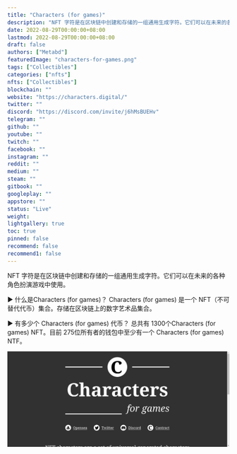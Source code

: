 ```yaml
---
title: "Characters (for games)"
description: "NFT 字符是在区块链中创建和存储的一组通用生成字符。它们可以在未来的各种角色扮演游戏中使用。"
date: 2022-08-29T00:00:00+08:00
lastmod: 2022-08-29T00:00:00+08:00
draft: false
authors: ["Metabd"]
featuredImage: "characters-for-games.png"
tags: ["Collectibles"]
categories: ["nfts"]
nfts: ["Collectibles"]
blockchain: ""
website: "https://characters.digital/"
twitter: ""
discord: "https://discord.com/invite/j6hMsBUEHv"
telegram: ""
github: ""
youtube: ""
twitch: ""
facebook: ""
instagram: ""
reddit: ""
medium: ""
steam: ""
gitbook: ""
googleplay: ""
appstore: ""
status: "Live"
weight: 
lightgallery: true
toc: true
pinned: false
recommend: false
recommend1: false
---
```

NFT 字符是在区块链中创建和存储的一组通用生成字符。它们可以在未来的各种角色扮演游戏中使用。

▶ 什么是Characters (for games)？
Characters (for games) 是一个 NFT（不可替代代币）集合。存储在区块链上的数字艺术品集合。

▶ 有多少个 Characters (for games) 代币？
总共有 1300个Characters (for games) NFT。目前 275位所有者的钱包中至少有一个 Characters (for games) NTF。

![nft](23413121.png)
